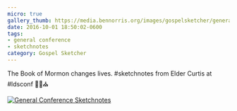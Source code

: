 ```yaml
---
micro: true
gallery_thumb: https://media.bennorris.org/images/gospelsketcher/general-conference/oct-2016/oct-16-3-curtis-01.jpg
date: 2016-10-01 18:50:02-0600
tags:
- general conference
- sketchnotes
category: Gospel Sketcher
---
```


The Book of Mormon changes lives. #sketchnotes from Elder Curtis at #ldsconf ✍🏼⛪️

[![General Conference Sketchnotes](https://media.bennorris.org/images/gospelsketcher/general-conference/oct-2016/oct-16-3-curtis-01.jpg)](https://media.bennorris.org/images/gospelsketcher/general-conference/oct-2016/oct-16-3-curtis-01.jpg)
